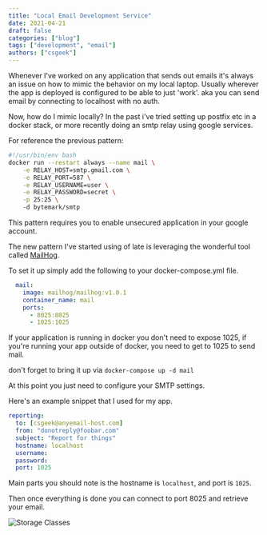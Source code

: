 ```yaml
---
title: "Local Email Development Service"
date: 2021-04-21
draft: false
categories: ["blog"]
tags: ["development", "email"]
authors: ["csgeek"]
---
```



Whenever I've worked on any application that sends out emails it's always an issue on how to mimic the behavior on my local laptop.  Usually wherever the app is deployed is configured to be able to just 'work'.  aka you can send email by connecting to localhost with no auth.

Now, how do I mimic locally? In the past i've tried setting up postfix etc in a docker stack, or more recently doing an smtp relay using google services.

For reference the previous pattern:

```sh
#!/usr/bin/env bash 
docker run --restart always --name mail \
    -e RELAY_HOST=smtp.gmail.com \
    -e RELAY_PORT=587 \
    -e RELAY_USERNAME=user \
    -e RELAY_PASSWORD=secret \
    -p 25:25 \ 
    -d bytemark/smtp

```

This pattern requires you to enable unsecured application in your google account.

The new pattern I've started using of late is leveraging the wonderful tool called [MailHog](https://github.com/mailhog/MailHog).

To set it up simply add the following to your docker-compose.yml file.

```yaml
  mail:
    image: mailhog/mailhog:v1.0.1
    container_name: mail
    ports:
      - 8025:8025
      - 1025:1025
```

If your application is running in docker you don't need to expose 1025, if you're running your app outside of docker, you need to get to 1025 to send mail.

don't forget to bring it up via `docker-compose up -d mail`

At this point you just need to configure your SMTP settings.

Here's an example snippet that I used for my app.

```yaml
reporting:
  to: [csgeek@anyemail-host.com]
  from: "donotreply@foobar.com"
  subject: "Report for things"
  hostname: localhost
  username:
  password:
  port: 1025
```
Main parts you should note is the hostname is `localhost`, and port is `1025`.

Then once everything is done you can connect to port 8025 and retrieve your email.


![Storage Classes](/images/mailhog_dev_pattern/mailhog_screen.png)


